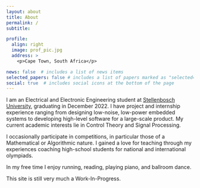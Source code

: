 ```yaml
---
layout: about
title: About
permalink: /
subtitle: 

profile:
  align: right
  image: prof_pic.jpg
  address: >
    <p>Cape Town, South Africa</p>

news: false  # includes a list of news items
selected_papers: false # includes a list of papers marked as "selected={true}"
social: true  # includes social icons at the bottom of the page
---
```


I am an Electrical and Electronic Engineering student at <a href="https://www.ee.sun.ac.za/" target="_blank" rel="noopener noreferrer">Stellenbosch University</a>, graduating in December 2022.
I have project and internship experience ranging from designing low-noise, low-power embedded systems to developing high-level software for a large-scale product. 
My current academic interests lie in Control Theory and Signal Processing.

I occasionally participate in competitions, in particular those of a Mathematical or Algorithmic nature. 
I gained a love for teaching through my experiences coaching high-school students for national and international olympiads.

In my free time I enjoy running, reading, playing piano, and ballroom dance.

This site is still very much a Work-In-Progress.